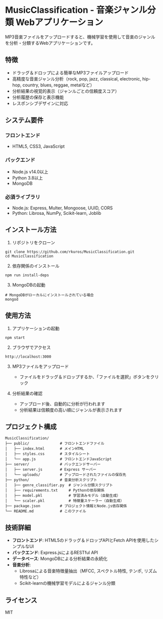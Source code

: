# MusicClassification - 音楽ジャンル分類 Webアプリケーション

MP3音楽ファイルをアップロードすると、機械学習を使用して音楽のジャンルを分析・分類するWebアプリケーションです。

## 特徴

- ドラッグ＆ドロップによる簡単なMP3ファイルアップロード
- 高精度な音楽ジャンル分析（rock, pop, jazz, classical, electronic, hip-hop, country, blues, reggae, metalなど）
- 分析結果の視覚的表示（ジャンルごとの信頼度スコア）
- 分析履歴の保存と表示機能
- レスポンシブデザインに対応

## システム要件

### フロントエンド
- HTML5, CSS3, JavaScript

### バックエンド
- Node.js v14.0以上
- Python 3.8以上
- MongoDB

### 必須ライブラリ
- Node.js: Express, Multer, Mongoose, UUID, CORS
- Python: Librosa, NumPy, Scikit-learn, Joblib

## インストール方法

1. リポジトリをクローン
```
git clone https://github.com/rkuros/MusicClassification.git
cd MusicClassification
```

2. 依存関係のインストール
```
npm run install-deps
```

3. MongoDBの起動
```
# MongoDBがローカルにインストールされている場合
mongod
```

## 使用方法

1. アプリケーションの起動
```
npm start
```

2. ブラウザでアクセス
```
http://localhost:3000
```

3. MP3ファイルをアップロード
   - ファイルをドラッグ＆ドロップするか、「ファイルを選択」ボタンをクリック

4. 分析結果の確認
   - アップロード後、自動的に分析が行われます
   - 分析結果は信頼度の高い順にジャンルが表示されます

## プロジェクト構成

```
MusicClassification/
├── public/              # フロントエンドファイル
│   ├── index.html       # メインHTML
│   ├── styles.css       # スタイルシート
│   └── app.js           # フロントエンドJavaScript
├── server/              # バックエンドサーバー
│   ├── server.js        # Express サーバー
│   └── uploads/         # アップロードされたファイルの保存先
├── python/              # 音楽分析スクリプト
│   ├── genre_classifier.py  # ジャンル分類スクリプト
│   ├── requirements.txt     # Pythonの依存関係
│   ├── model.pkl            # 学習済みモデル（自動生成）
│   └── scaler.pkl           # 特徴量スケーラー（自動生成）
├── package.json         # プロジェクト情報とNode.js依存関係
└── README.md            # このファイル
```

## 技術詳細

- **フロントエンド**: HTML5のドラッグ＆ドロップAPIとFetch APIを使用したシンプルなUI
- **バックエンド**: Express.jsによるRESTful API
- **データベース**: MongoDBによる分析結果の永続化
- **音楽分析**: 
  - Librosaによる音楽特徴量抽出（MFCC, スペクトル特性, テンポ, リズム特性など）
  - Scikit-learnの機械学習モデルによるジャンル分類

## ライセンス

MIT
